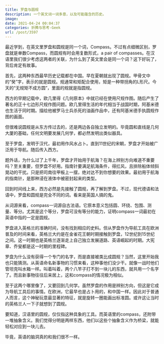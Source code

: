 ```yaml
---
title: 罗盘与圆规
description: 一个英文词一词多意，以及可能蕴含的历史。
image: 
date: 2021-04-24 00:04:37
categories: 折腾与思考-Geek
url: /post/3597
---
```


最近学到，在英文里罗盘和圆规是同一个词，Compass。不过有点细微区别，罗盘就是单数Compass，而圆规有时会用复数形式，a pair of compasses。在汉语里我们很少考虑这两者的关联，为什么到了英文里会是同一个词？这下好玩了，背后肯定有故事。

首先，这两种东西最早历史记载都在中国。早在夏朝就出现了圆规。甲骨文中的“癸”字，表示的就是圆规。规通常和矩配合使用，矩是一种带拐角的L形尺。今天的“无规矩不成方圆”，里面的规就是指圆规。

西方的早期记载中，欧几里得《几何原本》中就已经在使用尺规作图。随后产生了著名的正十七边形尺规作图问题。欧几里得生活的年代相当于战国时期，阿基米德也生活于同时期。描绘他被罗马士兵杀死的油画作品中，还有阿基米德手执圆规作图的画面。

但很难说圆规是从东方传过去的，还是两边各自独立发明的。毕竟圆和直线是几何大厦的基础，任何文明要发展几何学，都必然发明出类似器具。

至于罗盘，发明于汉代，最初用作风水占卜。直到11世纪的宋朝，罗盘才开始被广泛用于导航。随后传入西方。

题外话，为什么过了上千年，罗盘才开始用于航海？在海上辨别方向难道不重要吗？至关重要，但罗盘不好用。指南针要满足航海条件，得扛风，且排除船体倾斜晃动的干扰。只是把司南往甲板上一摆，绝对达不到你想要的效果。最初用于航海的指南针，是那种浸在液体中被密封起来的类型。

回到时间线上来，西方必然是先接触了圆规，再了解到罗盘。不过，现代德语和法语中，罗盘和圆规是完全不同的词。看来是英国人搞的鬼。

从词源来看，compass一词源自古法语。它原本意义包括圆、环绕、包围、测量、等分。尤其是这个等分，罗盘可没有等分的能力，证明compass一词最初在英语中指的一定是圆规。

罗盘进入英格兰的准确时间，没有找到相应的史料。但从罗盘作为导航工具在欧洲普及的时间来看，英格兰大约是在金雀花王朝时期接触到罗盘，12世纪到15世纪之间。这一时期也是英格兰逐渐走上自己独立发展道路、英语崛起的时期。大宪章、乔叟都是这一时期的里程碑。

罗盘为什么没有获得一个专门的名字，而是直接被类比成圆规？当然，这里开始我也只能猜测。从英语命名新事物的习惯来看，这种事他们没少干。就像一战时他们管坦克叫水箱一样。叫着叫着，两个八竿子打不到一块儿的东西，就共用一个名字了。而且新事物往往后来居上，这和compass的情况极为相似。

至于这两个哪里像了，又要回到几何学。虽然罗盘的作用是辨别方向，但这是它成为导航工具后的事情。在欧洲，它最早也是占卜用的，和中国一样。因此对于普通人而言，这个神秘玩意最显著的特征，就是旋转一圈能画出标准圆。或许这让当时的英格兰人一下子就想到了圆规。

要知道，汉语里的圆规，仅仅指这种具象的工具。而英语里的compass，还附带一堆抽象含义。我们觉得分明是两样东西，他们以这些个抽象含义作为桥梁，就能轻松对应到一块儿去。

毕竟，英语的脑洞真的和我们很不一样。
